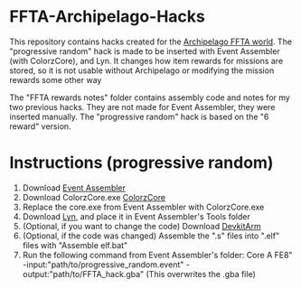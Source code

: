 # FFTA-Archipelago-Hacks
This repository contains hacks created for the [Archipelago FFTA world](https://github.com/spicynun/Archipelago/tree/ffta).
The "progressive random" hack is made to be inserted with Event Assembler (with ColorzCore), and Lyn. 
It changes how item rewards for missions are stored, so it is not usable without Archipelago or modifying the mission rewards some other way

The "FFTA rewards notes" folder contains assembly code and notes for my two previous hacks. They are not made for Event Assembler, they were inserted manually.
The "progressive random" hack is based on the "6 reward" version.

# Instructions (progressive random)
1. Download [Event Assembler](http://feuniverse.us/t/event-assembler/1749)
2. Download ColorzCore.exe [ColorzCore](https://github.com/FireEmblemUniverse/ColorzCore/blob/master/ColorzCore/bin/Release/ColorzCore.exe)
3. Replace the core.exe from Event Assembler with ColorzCore.exe
4. Download [Lyn](https://github.com/StanHash/lyn), and place it in Event Assembler's Tools folder
5. (Optional, if you want to change the code) Download [DevkitArm](https://devkitpro.org/wiki/Getting_Started)
6. (Optional, if the code was changed) Assemble the ".s" files into ".elf" files with "Assemble elf.bat"
7. Run the following command from Event Assembler's folder: Core A FE8" -input:"path/to/progressive_random.event" -output:"path/to/FFTA_hack.gba" (This overwrites the .gba file)
